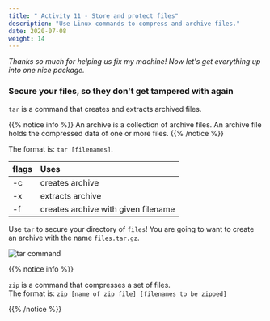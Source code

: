 ```yaml
---
title: " Activity 11 - Store and protect files"
description: "Use Linux commands to compress and archive files."
date: 2020-07-08
weight: 14
---
```


*Thanks so much for helping us fix my machine! Now let's get everything up into one nice package.*

### Secure your files, so they don't get tampered with again

`tar` is a command that creates and extracts archived files.  

{{% notice info %}}
An archive is a collection of archive files. An archive file holds the compressed data of one or more files.
{{% /notice %}}

The format is: `tar [filenames]`.

| flags | Uses |
| :--- | :--- |
| -c | creates archive |
| -x | extracts archive |
| -f | creates archive with given filename |

Use `tar` to secure your directory of `files`! You are going to want to create an archive with the name `files.tar.gz`.

![tar command](../images/Act11.png?classes=border,shadow)

{{% notice info %}}

`zip` is a command that compresses a set of files.  
The format is: `zip [name of zip file] [filenames to be zipped]`

{{% /notice %}}
